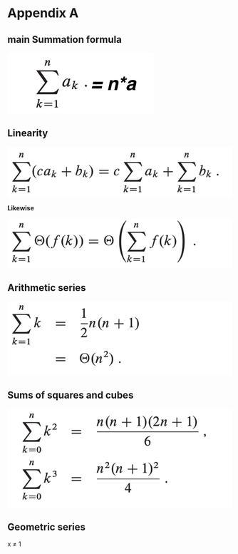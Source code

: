 # Appendix A 

## main Summation formula
![sums](./sums1.png)

## Linearity
![Linearity 1](./Linearity1.png)

**Likewise**

![Linearity 2](./Linearity2.png)

## Arithmetic series
![Arithmetic series](./Arithmetic_series.png)

 ## Sums of squares and cubes
 ![Sums of squares and cubes](./Sums_of_squares_and_cubes.png)

 ## Geometric series

 x ≠ 1
 